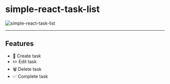 # simple-react-task-list

![simple-react-task-list](https://user-images.githubusercontent.com/49620375/210943961-4698a200-27a5-4a75-872c-c9a21b112142.png)

---

## Features
- :pencil: Create task
- :pencil2: Edit task
- :wastebasket:  Delete task
- :white_check_mark:  Complete task
